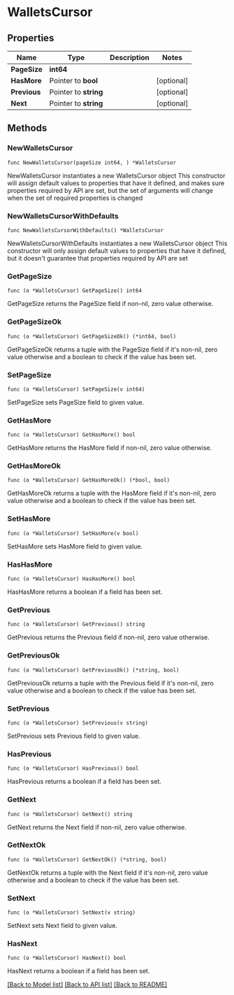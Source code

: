 # WalletsCursor

## Properties

Name | Type | Description | Notes
------------ | ------------- | ------------- | -------------
**PageSize** | **int64** |  |
**HasMore** | Pointer to **bool** |  | [optional]
**Previous** | Pointer to **string** |  | [optional]
**Next** | Pointer to **string** |  | [optional]

## Methods

### NewWalletsCursor

`func NewWalletsCursor(pageSize int64, ) *WalletsCursor`

NewWalletsCursor instantiates a new WalletsCursor object
This constructor will assign default values to properties that have it defined,
and makes sure properties required by API are set, but the set of arguments
will change when the set of required properties is changed

### NewWalletsCursorWithDefaults

`func NewWalletsCursorWithDefaults() *WalletsCursor`

NewWalletsCursorWithDefaults instantiates a new WalletsCursor object
This constructor will only assign default values to properties that have it defined,
but it doesn't guarantee that properties required by API are set

### GetPageSize

`func (o *WalletsCursor) GetPageSize() int64`

GetPageSize returns the PageSize field if non-nil, zero value otherwise.

### GetPageSizeOk

`func (o *WalletsCursor) GetPageSizeOk() (*int64, bool)`

GetPageSizeOk returns a tuple with the PageSize field if it's non-nil, zero value otherwise
and a boolean to check if the value has been set.

### SetPageSize

`func (o *WalletsCursor) SetPageSize(v int64)`

SetPageSize sets PageSize field to given value.


### GetHasMore

`func (o *WalletsCursor) GetHasMore() bool`

GetHasMore returns the HasMore field if non-nil, zero value otherwise.

### GetHasMoreOk

`func (o *WalletsCursor) GetHasMoreOk() (*bool, bool)`

GetHasMoreOk returns a tuple with the HasMore field if it's non-nil, zero value otherwise
and a boolean to check if the value has been set.

### SetHasMore

`func (o *WalletsCursor) SetHasMore(v bool)`

SetHasMore sets HasMore field to given value.

### HasHasMore

`func (o *WalletsCursor) HasHasMore() bool`

HasHasMore returns a boolean if a field has been set.

### GetPrevious

`func (o *WalletsCursor) GetPrevious() string`

GetPrevious returns the Previous field if non-nil, zero value otherwise.

### GetPreviousOk

`func (o *WalletsCursor) GetPreviousOk() (*string, bool)`

GetPreviousOk returns a tuple with the Previous field if it's non-nil, zero value otherwise
and a boolean to check if the value has been set.

### SetPrevious

`func (o *WalletsCursor) SetPrevious(v string)`

SetPrevious sets Previous field to given value.

### HasPrevious

`func (o *WalletsCursor) HasPrevious() bool`

HasPrevious returns a boolean if a field has been set.

### GetNext

`func (o *WalletsCursor) GetNext() string`

GetNext returns the Next field if non-nil, zero value otherwise.

### GetNextOk

`func (o *WalletsCursor) GetNextOk() (*string, bool)`

GetNextOk returns a tuple with the Next field if it's non-nil, zero value otherwise
and a boolean to check if the value has been set.

### SetNext

`func (o *WalletsCursor) SetNext(v string)`

SetNext sets Next field to given value.

### HasNext

`func (o *WalletsCursor) HasNext() bool`

HasNext returns a boolean if a field has been set.


[[Back to Model list]](../README.md#documentation-for-models) [[Back to API list]](../README.md#documentation-for-api-endpoints) [[Back to README]](../README.md)
